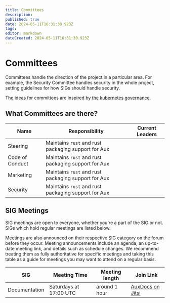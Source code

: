 ```yaml
---
title: Committees
description: 
published: true
date: 2024-05-11T16:31:30.923Z
tags: 
editor: markdown
dateCreated: 2024-05-11T16:31:30.923Z
---
```


# Committees

Committees handle the direction of the project in a particular area. For example, the Security Committee handles security in the whole project, setting guidelines for how SIGs should handle security.

The ideas for committees are inspired by [the kubernetes governance](https://github.com/kubernetes/community).

## What Committees are there?

| Name          | Responsibility                                                                                                   | Current Leaders           |
|---------------|------------------------------------------------------------------------------------------------------------------|---------------------------|
| Steering          | Maintains `rust` and rust packaging support for Aux                                                              |                           |
| Code of Conduct   | Maintains `rust` and rust packaging support for Aux                                                              |                           |
| Marketing         | Maintains `rust` and rust packaging support for Aux                                                              |                           |
| Security          | Maintains `rust` and rust packaging support for Aux                                                              |                           |


## SIG Meetings

SIG meetings are open to everyone, whether you're a part of the SIG or not. SIGs which hold regular meetings are listed below.

Meetings are also announced on their respective SIG category on the forum before they occur. Meeting announcements include an agenda, an up-to-date meeting link, and details such as schedule changes. We recommend treating them as fully authoritative for specific meetings and taking this table as a guide for meetings you may want to attend on a regular basis.

| SIG           | Meeting Time           | Meeting length | Join Link                                       |
|---------------|------------------------|----------------|-------------------------------------------------|
| Documentation | Saturdays at 17:00 UTC | around 1 hour  | [AuxDocs on Jitsi](https://meet.jit.si/AuxDocs) |
